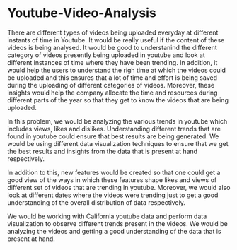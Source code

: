 # Youtube-Video-Analysis

There are different types of videos being uploaded everyday at different instants of time in Youtube. It would be really useful if the content of these videos is being analysed. It would be good to understanind the different category of videos presently being uploaded in youtube and look at different instances of time where they have been trending. In addition, it would help the users to understand the righ time at which the videos could be uploaded and this ensures that a lot of time and effort is being saved during the uploading of different categories of videos. Moreover, these insights would help the company allocate the time and resources during different parts of the year so that they get to know the videos that are being uploaded. 

In this problem, we would be analyzing the various trends in youtube which includes views, likes and dislikes. Understanding different trends that are found in youtube could ensure that best results are being generated. We would be using different data visualization techniques to ensure that we get the best results and insights from the data that is present at hand respectively.

In addition to this, new features would be created so that one could get a good view of the ways in which these features shape likes and views of different set of videos that are trending in youtube. Moreover, we would also look at different dates where the videos were trending just to get a good understanding of the overall distribution of data respectively. 

We would be working with California youtube data and perform data visualization to observe different trends present in the videos. We would be analyzing the videos and getting a good understanding of the data that is present at hand. 

